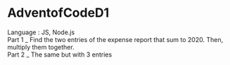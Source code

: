 # AdventofCodeD1
Language : JS, Node.js <br/>
Part 1 _ Find the two entries of the expense report that sum to 2020. Then, multiply them together.<br/>
Part 2 _ The same but with 3 entries
